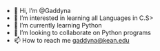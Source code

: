 - 👋 Hi, I’m @Gaddyna
- 👀 I’m interested in learning all Languages in C.S>
- 🌱 I’m currently learning Python
- 💞️ I’m looking to collaborate on Python programs
- 📫 How to reach me gaddyna@kean.edu

<!---
Gaddyna/Gaddyna is a ✨ special ✨ repository because its `README.md` (this file) appears on your GitHub profile.
You can click the Preview link to take a look at your changes.
--->
